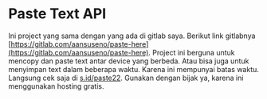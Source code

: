 # Paste Text API

Ini project yang sama dengan yang ada di gitlab saya. Berikut link gitlabnya [https://gitlab.com/aansuseno/paste-here](https://gitlab.com/aansuseno/paste-here). Project ini berguna untuk mencopy dan paste text antar device yang berbeda. Atau bisa juga untuk menyimpan text dalam beberapa waktu. Karena ini mempunyai batas waktu. Langsung cek saja di [s.id/paste22](https://s.id/paste22). Gunakan dengan bijak ya, karena ini menggunakan hosting gratis.
